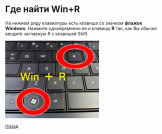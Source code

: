 ---
---
# Где найти Win+R

На нижнем ряду клавиатуры есть клавиша со значком **флажок Windows**.
Нажмите одновременно ее и клавишу **R** так, как Вы обычно вводите заглавную R
с клавишей Shift.

![pic-win-r]

[Назад][back]

[back]: /vpn "Основная инструкция"

[pic-win-r]: /assets/img/win-r.jpg "Win+R"

